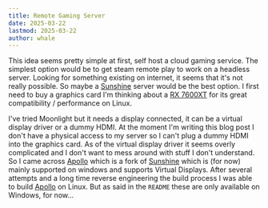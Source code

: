```yaml
---
title: Remote Gaming Server
date: 2025-03-22
lastmod: 2025-03-22
author: whale
---
```

This idea seems pretty simple at first, self host a cloud gaming service. The simplest option would be to get steam remote play to work on a headless server. Looking for something existing on internet, it seems that it's not really possible. So maybe a [Sunshine](https://github.com/LizardByte/Sunshine) server would be the best option. I first need to buy a graphics card I'm thinking about a [RX 7600XT](https://www.amd.com/fr/products/graphics/desktops/radeon/7000-series/amd-radeon-rx-7600-xt.html#tabs-05d56812ab-item-412fac163c-tab) for its great compatibility / performance on Linux.

I've tried Moonlight but it needs a display connected, it can be a virtual display driver or a dummy HDMI. At the moment I'm writing this blog post I don't have a physical access to my server so I can't plug a dummy HDMI into the graphics card. As of the virtual display driver it seems overly complicated and I don't want to mess around with stuff I don't understand. So I came across [Apollo](https://github.com/ClassicOldSong/Apollo) which is a fork of [Sunshine](https://github.com/LizardByte/Sunshine) which is (for now) mainly supported on windows and supports Virtual Displays. After several attempts and a long time reverse engineering the build process I was able to build [Apollo](https://github.com/ClassicOldSong/Apollo) on Linux. But as said in the `README` these are only available on Windows, for now...